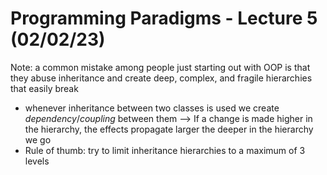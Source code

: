 # Programming Paradigms - Lecture 5 (02/02/23)

Note: a common mistake among people just starting out with OOP is that they abuse inheritance and create deep, complex, and fragile hierarchies that easily break
* whenever inheritance between two classes is used we create *dependency*/*coupling* between them --> If a change is made higher in the hierarchy, the effects propagate larger the deeper in the hierarchy we go
* Rule of thumb: try to limit inheritance hierarchies to a maximum of 3 levels







